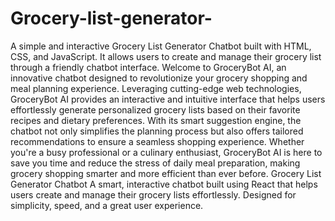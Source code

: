 # Grocery-list-generator-
A simple and interactive Grocery List Generator Chatbot built with HTML, CSS, and JavaScript. It allows users to create and manage their grocery list through a friendly chatbot interface.
Welcome to GroceryBot AI, an innovative chatbot designed to revolutionize your grocery shopping and 
meal planning experience. Leveraging cutting-edge web technologies, GroceryBot AI provides an interactive 
and intuitive interface that helps users effortlessly generate personalized grocery lists based on their favorite 
recipes and dietary preferences. With its smart suggestion engine, the chatbot not only simplifies the 
planning process but also offers tailored recommendations to ensure a seamless shopping experience. 
Whether you're a busy professional or a culinary enthusiast, GroceryBot AI is here to save you time and 
reduce the stress of daily meal preparation, making grocery shopping smarter and more efficient than ever 
before. 
Grocery List Generator Chatbot
A smart, interactive chatbot built using React that helps users create and manage their grocery lists effortlessly. Designed for simplicity, speed, and a great user experience.
